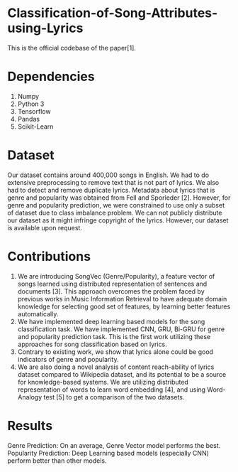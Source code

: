 # Classification-of-Song-Attributes-using-Lyrics
This is the official codebase of the paper[1].

# Dependencies
1) Numpy
2) Python 3
3) Tensorflow
4) Pandas
5) Scikit-Learn

# Dataset
Our dataset contains around 400,000 songs in English. We had to do extensive preprocessing to remove text that is not part of lyrics. We also had to detect and remove duplicate lyrics. Metadata about lyrics that is genre and popularity was obtained from Fell and Sporleder [2]. However, for genre and popularity prediction, we were constrained to use only a subset of dataset due to class imbalance problem. We can not publicly distribute our dataset as it might infringe copyright of the lyrics. However, our dataset is available upon request.

# Contributions
1) We are introducing SongVec (Genre/Popularity), a feature vector of songs learned using distributed representation of sentences and documents [3]. This approach overcomes the problem faced by previous works in Music Information Retrieval to have adequate domain knowledge for selecting good set of features, by learning better features automatically.
2) We have implemented deep learning based models for the song classification task. We have implemented CNN, GRU, Bi-GRU
for genre and popularity prediction task. This is the first work utilizing these approaches for song classification based on lyrics.
3) Contrary to existing work, we show that lyrics alone could be good indicators of genre and popularity.
4) We are also doing a novel analysis of content reach-ability of lyrics dataset compared to Wikipedia dataset, and its potential to be a source for knowledge-based systems. We are utilizing distributed representation of words to learn word embedding [4], and using Word-Analogy test [5] to get a comparison of the two datasets.

# Results

Genre Prediction: On an average, Genre Vector model performs the best.
Popularity Prediction: Deep Learning based models (especially CNN) perform better than other models.
